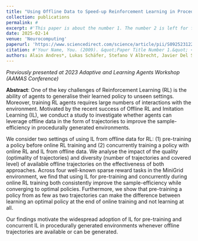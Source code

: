 ```yaml
---
title: "Using Offline Data to Speed-up Reinforcement Learning in Procedurally Generated Environments"
collection: publications
permalink: #
excerpt: #'This paper is about the number 1. The number 2 is left for future work.'
date: 2025-02-14
venue: 'Neurocomputing'
paperurl: 'https://www.sciencedirect.com/science/article/pii/S0925231224018502'
citation: #'Your Name, You. (2009). &quot;Paper Title Number 1.&quot; <i>Journal 1</i>. 1(1).'
authors: Alain Andres*, Lukas Schäfer, Stefano V Albrecht, Javier Del Ser
---
```


*Previously presented at 2023 Adaptive and Learning Agents Workshop (AAMAS Conference)*

**Abstract**: One of the key challenges of Reinforcement Learning (RL) is the ability of agents to generalise their learned policy to unseen settings. Moreover, training RL agents requires large numbers of interactions with the environment. Motivated by the recent success of Offline RL and Imitation Learning (IL), we conduct a study to investigate whether agents can leverage offline data in the form of trajectories to improve the sample-efficiency in procedurally generated environments. 

We consider two settings of using IL from offline data for RL: (1) pre-training a policy before online RL training and (2) concurrently training a policy with online RL and IL from offline data. We analyse the impact of the quality (optimality of trajectories) and diversity (number of trajectories and covered level) of available offline trajectories on the effectiveness of both approaches. Across four well-known sparse reward tasks in the MiniGrid environment, we find that using IL for pre-training and concurrently during online RL training both consistently improve the sample-efficiency while converging to optimal policies. Furthermore, we show that pre-training a policy from as few as two trajectories can make the difference between learning an optimal policy at the end of online training and not learning at all. 

Our findings motivate the widespread adoption of IL for pre-training and concurrent IL in procedurally generated environments whenever offline trajectories are available or can be generated.